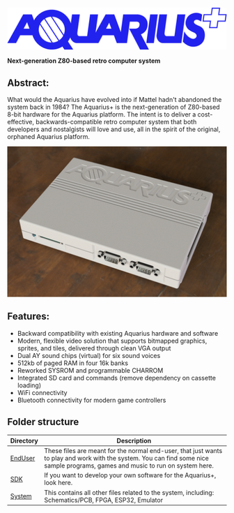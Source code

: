 ![Aquarius+ Logo](EndUser/images/aquarius_plus_logo_BLUE.png)

**Next-generation Z80-based retro computer system**

## Abstract:

What would the Aquarius have evolved into if Mattel hadn't abandoned the system back in 1984? The Aquarius+ is the next-generation of Z80-based 8-bit hardware for the Aquarius platform. The intent is to deliver a cost-effective, backwards-compatible retro computer system that both developers and nostalgists will love and use, all in the spirit of the original, orphaned Aquarius platform.

![Aquarius Case](System/case/case%20v25%20crop.png)

## Features:

- Backward compatibility with existing Aquarius hardware and software
- Modern, flexible video solution that supports bitmapped graphics, sprites, and tiles, delivered through clean VGA output
- Dual AY sound chips (virtual) for six sound voices
- 512kb of paged RAM in four 16k banks
- Reworked SYSROM and programmable CHARROM
- Integrated SD card and commands (remove dependency on cassette loading)
- WiFi connectivity
- Bluetooth connectivity for modern game controllers

## Folder structure

| Directory           | Description                                                                                                                                                                     |
| ------------------- | ------------------------------------------------------------------------------------------------------------------------------------------------------------------------------- |
| [EndUser](EndUser/) | These files are meant for the normal end-user, that just wants to play and work with the system. You can find some nice sample programs, games and music to run on system here. |
| [SDK](SDK/)         | If you want to develop your own software for the Aquarius+, look here.                                                                                                          |
| [System](System/)   | This contains all other files related to the system, including: Schematics/PCB, FPGA, ESP32, Emulator                                                                           |
